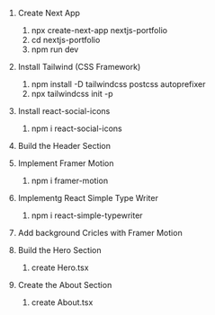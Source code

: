 1.  Create Next App

    1. npx create-next-app nextjs-portfolio
    2. cd nextjs-portfolio
    3. npm run dev

2.  Install Tailwind (CSS Framework)

    1. npm install -D tailwindcss postcss autoprefixer
    2. npx tailwindcss init -p

3.  Install react-social-icons

    1. npm i react-social-icons

4.  Build the Header Section

5.  Implement Framer Motion

    1. npm i framer-motion

6.  Implementg React Simple Type Writer

    1. npm i react-simple-typewriter

7.  Add background Cricles with Framer Motion

8.  Build the Hero Section

    1. create Hero.tsx

9.  Create the About Section

    1. create About.tsx
